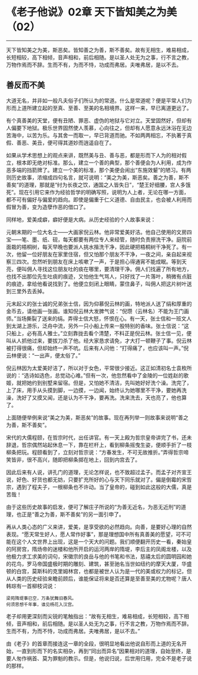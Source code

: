 # 《老子他说》02章 天下皆知美之为美（02）

------

天下皆知美之为美，斯恶矣。皆知善之为善，斯不善矣。故有无相生，难易相成，长短相较，高下相倾，音声相和，前后相随。是以圣人处无为之事，行不言之教，万物作焉而不辞。生而不有，为而不恃，功成而弗居。夫唯弗居，是以不去。

## 善反而不美

大道无名，并非如一般凡夫俗子们所认为的常道。什么是常道呢？便是平常人们为形而上道所建立起的至真、至善、至美的名相境界。这样一来，早已离道更远了。

有个真善美的天堂，便有丑陋、罪恶、虚伪的地狱与它对立。天堂固然好，但却有人偏要下地狱。极乐世界固然使人羡慕，心向往之，但却有人愿意永远沐浴在无边苦海中，以苦为乐。与其舍一而取一，早已背道而驰。不如两两相忘，不执著于真假、善恶、美丑，便可得其道妙而逍遥自在了。

如果从学术思想上的观点来讲，既然美与丑、善与恶，都是形而下人为的相对假立，根本即无绝对标准。那么，建立一个善的典型，那个善便会为人利用，成为作恶多端的挡箭牌了。建立一个美的标准，那个美便会闹出“东施效颦”的陋习。有两则历史故事，浓缩成四句名言，就可说明：“美之为美，斯恶矣。善之为善，斯不善矣”的道理，那就是“纣为长夜之饮，通国之人皆失日”，“楚王好细腰，宫人多饿死”。现在引用它来作为经验哲学的明确写照，说明为人上者，无论在哪一方面，都不可有偏好与偏爱的趋向。即使是偏重于仁义道德、自由民主，也会被人利用而假冒为善，变为造孽作恶的借口了。

同样地，爱美成癖，癖好便是大病。从历史经验的个人故事来说：

元朝末期的一位大名士——大画家倪云林。他非常爱美好洁。他自己使用的文房四宝——笔、墨、纸、砚，每天都要有两位专人来经管，随时负责擦洗干净。庭院前面栽的梧桐树，每天早晚也要派人挑水揩洗干净，因此硬把梧桐树干净死了。有一次，他留一位好朋友在家里住宿，但又怕那个朋友不干净，一夜之间，亲自起来视察三四次。忽然听到朋友在床上咳嗽了一声，于是担心得通宵不能成眠。等到天亮，便叫佣人寻找这位朋友吐的痰在哪里，要清理干净。佣人们找遍了所有地方，也找不出那位先生吐痰的痕迹，又怕他生气骂人，只好找了一片落叶，稍微有点脏的痕迹，拿给他看说找到了。他便立刻闭上眼睛，蒙住鼻子，叫佣人把这片树叶送到三里外去丢掉。

元末起义的张士诚的兄弟张士信，因为仰慕倪云林的画，特地派人送了绢和厚重的金币去，请他画一张画。谁知倪云林大发脾气说：“倪瓒（云林名）不能为王门画师。”当场撕裂了送来的绢。弄得士信大怒，怀恨在心。有一天，张士信和一班文人到太湖上游乐，泛舟中流，另外一只小船上传来一股特别的香味。张士信说：“这只船上，必有高人雅士。”立刻靠拢去看个清楚，不料正是倪云林。张士信一见，便叫从人抓他过来，要拔刀杀了他。经大家恳求请免，才大打一顿鞭子了事。倪云林被打得很痛，但却始终一声不吭。后来有人问他：“打得痛了，也应该叫一声。”倪云林便说：“一出声，便太俗了。”

倪云林因为太爱美好洁了，所以对于女色，平常很少接近。这正如清初名士袁枚所说的：“选诗如选色，总觉动心难。”但有一次，他忽然看中了金陵的一位姓赵的歌姬，就把她约到别墅来留宿。但是，又怕她不清洁，先叫她好好洗个澡。洗完了，上了床，用手从头摸到脚，一边摸，一边闻，始终认为她哪里不干净，要她再洗澡，洗好了又摸又闻，还是认为不干净，要再洗。洗来洗去，天也亮了，他也算了。

上面随便举例来说“美之为美，斯恶矣”的故事。现在再列举一则故事来说明“善之为善，斯不善矣”。

宋代的大儒程颐，在哲宗时代，出任讲官。有一天上殿为哲宗皇帝讲完了书，还未辞退，哲宗偶然站起休息一下，靠在栏杆上，看到柳条摇曳生姿，便顺手折了一枝柳条把玩。程颐看到了，立刻对哲宗说：“方春发生，不可无故推折。”弄得哲宗啼笑皆非，很不高兴，随即把柳条掷在地上，回到内宫去了。

因此后来有人说，讲孔门的道理，无论怎样说，也不致超过孟子。而孟子对齐宣王说，好色、好货也都无妨，只要扩充所好的心与天下同乐就对了。偏是倒霉的宋哲宗，遇到了程夫子，一根柳条也不许动。当了皇帝的，碰到如此这般的大儒，真是苦哉！

由于这些历史故事的启发，便可了解庄子所说的“为善无近名，为恶无近刑”的道理，也正是“善之为善，斯不善矣”的另一面引申了。

再从人类心态的广义来讲，爱美，是享受欲的必然趋向。向善，是要好心理的自然表现。“愿天常生好人，愿人常作好事”，那是理想国中所有真善美的愿望，可不可能在这个人文世界上出现，这是一个天大的问题。我们顺便翻开历史一看，秦始皇的阿房宫，隋炀帝的迷楼和他所开启的运河两岸的隋堤，李后主的凤阁龙楼，以及他极力求工求美的词句，宋徽宗的良岳与他的书笔和书法，慈禧太后的圆明园和她的花鸟，罗马帝国盛极时期的雕刻、建筑，甚至驰名当世如纽约的摩天大厦，华盛顿的白宫，莫斯科的克里姆林宫，也都是被世人认为是一代的美或权力的标记，但从人类的历史经验来瞻前顾后，谁能保证将来是否还算是至善至美的尤物呢？唐人韩琮有一首柳枝词说：

```
梁苑隋堤事已空，万条犹舞旧春风。
何须思想千年事，谁见杨花入汉宫。
```

老子却用更深刻而尖锐的笔触指出：“故有无相生，难易相成，长短相较，高下相倾，音声相和，前后相随。是以圣人处无为之事，行不言之教，万物作焉而不辞。生而不有，为而不恃，功成而弗居。夫唯弗居，是以不去。”

由《老子》的首章而接连这一章的全段，很明显地看出他说自形而上道的无名开始，一直到形而下的名实相杂，再到“同出而异名”因果相对的道理，自始至终，是要人匆作祸首、莫为罪魁的教示。但是，他说归说，后世用归用，完全不是老子说的那样。
